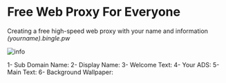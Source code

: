 # Free Web Proxy For Everyone

Creating a free high-speed web proxy with your name and information *(yourname).bingle.pw*

![info](https://github.com/user-attachments/assets/bb19436f-134f-4ab1-a1ea-6f59098a36a5)

1- Sub Domain Name: 
2- Display Name:
3- Welcome Text:
4- Your ADS:
5- Main Text:
6- Background Wallpaper:

